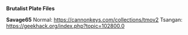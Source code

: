 **__Brutalist Plate Files__**

__Savage65__
Normal: <https://cannonkeys.com/collections/tmov2>
Tsangan: <https://geekhack.org/index.php?topic=102800.0>
